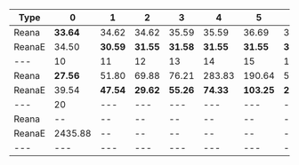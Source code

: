 | Type | 0 | 1 | 2 | 3 | 4 | 5 | 6 | 7 | 8 | 9 |
|---|---|---|---|---|---|---|---|---|---|---|
| Reana | **33.64** | 34.62 | 34.62 | 35.59 | 35.59 | 36.69 | 37.65 | 38.59 | 40.66 | 42.58 |
| ReanaE | 34.50 | **30.59** | **31.55** | **31.58** | **31.55** | **31.55** | **32.66** | **32.66** | **34.58** | **36.66** |
| --- | 10 | 11 | 12 | 13 | 14 | 15 | 16 | 17 | 18 | 19 |
| Reana | **27.56** | 51.80 | 69.88 | 76.21 | 283.83 | 190.64 | 586.04 | 799.88 | 1255.33 | 2671.88 |
| ReanaE | 39.54 | **47.54** | **29.62** | **55.26** | **74.33** | **103.25** | **273.62** | **329.31** | **936.61** | **1276.06** |
| --- | 20 | --- | --- | --- | --- | --- | --- | --- | --- | --- |
| Reana | -- | -- | -- | -- | -- | -- | -- | -- | -- | -- |
| ReanaE | 2435.88 | -- | -- | -- | -- | -- | -- | -- | -- | -- |
|---|---|---|---|---|---|---|---|---|---|---|
